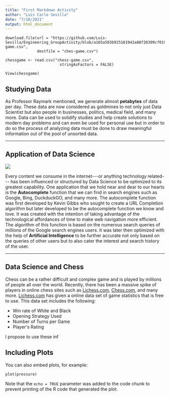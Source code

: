 ```yaml
---
title: "First Markdown Activity"
author: "Luis Carlo Sevilla"
date: "7/10/2021"
output: html_document
---
```

```{r setup}
download.file(url = "https://github.com/Luis-Sevilla/Engineering_GroupActivity/blob/a165a503b925161942a88f20309cf019359cf1b1/chess-game.csv",
              destfile = "ches-game.csv")

```

```{r save}
chessgame <- read.csv("chess-game.csv",
                        stringAsFactors = FALSE)

View(chessgame)

```


## Studying Data

As Professor Raymark mentioned, we generate almost **petabytes** of data per day. These data are now considered as goldmines to not only just Data Scientist but also people in businesses, politics, medical field, and many more. Data can be used to solidify studies and help create solutions to modern day problems and can even be used for personal use but in order to do so the process of analyzing data must be done to draw meaningful information out of the pool of unsorted data. 

***

## Application of Data Science
![](https://miro.medium.com/max/700/1*209COHJ1LFfInRPuWQFylQ.png)

Every content we consume in the internet---or anything technology related--- has been influenced or structured by Data Science to be optimized to its greatest capability. One application that we hold near and dear to our hearts is the **Autocomplete** function that we can find in search engines such as Google, Bing, DuckduckGO, and many more. The autocomplete function was first developed by Kevin Gibbs who sought to create a URL Completion algorithm but later developed to be the autocomplete function we know and love. It was created with the intention of taking advantage of the technological affordances of time to make web navigation more efficient. The algorithm of this function is based on the numerous search queries of millions of the Google search engines users. It was later then optimized with the help of **Artificial Intelligence** to be further accurate not only based on the queries of other users but to also cater the interest and search history of the user. 

*** 

## Data Science and Chess

Chess can be a rather difficult and complex game and is played by millions of people all over the world. Recently, there has been a massive spike of players in online chess sites such as [Lichess.com](lichess.com), [Chess.com](Chess.com), and many more. [Lichess.com](lichess.com) has given a online data set of game statistics that is free to use. This data set includes the following:

* Win rate of White and Black
* Opening Strategy Used 
* Number of Turns per Game
* Player's Rating

I propose to use these inf



## Including Plots

You can also embed plots, for example:

```{r pressure, echo=TRUE}
plot(pressure)
```

Note that the `echo = TRUE` parameter was added to the code chunk to prevent printing of the R code that generated the plot.
